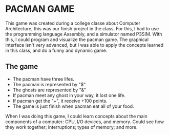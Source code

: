 # PACMAN GAME

This game was created during a college classe about Computer Architecture, this was our finish project in the class.
For this, I had to use the programming language Assembly, and a simulator named P3SIM. With this, I could program and visualize the pacman game.
The graphical interface isn't very advanced, but I was able to apply the concepts learned in this class, and do a funny and dynamic game.

## The game

- The pacman have three lifes.
- The pacman is represented by "$"
- The ghosts are represented by "&"
- If pacman meet any ghost in your way, it lost one life.
- If pacman get the "+", it receive +100 points.
- The game is just finish when pacman eat all of your food.

When I was doing this game, I could learn concepts about the main components of a computer: CPU, I/O devices, and memory. Could see how they work together; interruptions; types of memory; and more.

